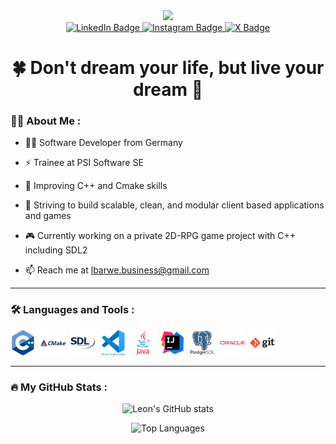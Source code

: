 <div id="header" align="center">
  <img src="https://media0.giphy.com/media/v1.Y2lkPTc5MGI3NjExYm5oMjhybDdxbm5seXZpNnE0anlwaHkyaHYwY2R5YTU4MDY1NWc1YSZlcD12MV9pbnRlcm5naWZfYnlfaWQmY3Q9cw/YYQ6sw8jt2HRxX4uVi/giphy.gif" width="100"/>
  
  <div id="badges">
    <a href="https://www.linkedin.com/in/leon-barwe-148849303/">
      <img src="https://img.shields.io/badge/LinkedIn-blue?style=for-the-badge&logo=linkedin&logoColor=white" alt="LinkedIn Badge"/>
    </a>
    <a href="https://www.instagram.com/leon33744/">
      <img src="https://img.shields.io/badge/Instagram-purple?style=for-the-badge&logo=instagram&logoColor=white" alt="Instagram Badge"/>
    </a>
    <a href="https://x.com/Leon33744">
      <img src="https://img.shields.io/badge/Twitter-black?style=for-the-badge&logo=x&logoColor=white" alt="X Badge"/>
    </a>
  </div>

  <!--<img src="https://komarev.com/ghpvc/?username=Leon44733&style=flat-square&color=blue" alt=""/> -->
  
  <h1>
    🍀 Don't dream your life, but live your dream 🚀
  </h1>
</div>



### 👨‍💻 About Me :
- 🙍‍♂️ Software Developer from Germany
  
- ⚡ Trainee at PSI Software SE

- 🌱 Improving C++ and Cmake skills

- 🎯 Striving to build scalable, clean, and modular client based applications and games

- 🎮 Currently working on a private 2D-RPG game project with C++ including SDL2

- 📫 Reach me at lbarwe.business@gmail.com

---

### :hammer_and_wrench: Languages and Tools :
<div>
  <img src="https://github.com/devicons/devicon/blob/master/icons/cplusplus/cplusplus-original.svg" title="CPlusPlus"  alt="CPlusPlus" width="40" height="40"/>&nbsp;
  <img src="https://github.com/devicons/devicon/blob/master/icons/cmake/cmake-original-wordmark.svg" title="Cmake"  alt="Cmake" width="40" height="40"/>&nbsp;
  <img src="https://github.com/devicons/devicon/blob/master/icons/sdl/sdl-original.svg" title="Sdl"  alt="Sdl" width="40" height="40"/>&nbsp;
  <img src="https://github.com/devicons/devicon/blob/master/icons/vscode/vscode-original-wordmark.svg" title="Vscode"  alt="Vscode" width="40" height="40"/>&nbsp;
  <img src="https://github.com/devicons/devicon/blob/master/icons/java/java-original-wordmark.svg" title="Java" alt="Java" width="40" height="40"/>&nbsp;
  <img src="https://github.com/devicons/devicon/blob/master/icons/intellij/intellij-original.svg" title="Intellij"  alt="Intellij" width="40" height="40"/>&nbsp;
  <img src="https://github.com/devicons/devicon/blob/master/icons/postgresql/postgresql-original-wordmark.svg" title="Postgresql"  alt="Postgresql" width="40" height="40"/>&nbsp;
  <img src="https://github.com/devicons/devicon/blob/master/icons/oracle/oracle-original.svg" title="Oracle"  alt="Oracle" width="40" height="40"/>&nbsp;
  <img src="https://github.com/devicons/devicon/blob/master/icons/git/git-original-wordmark.svg" title="Git" **alt="Git" width="40" height="40"/>&nbsp;
</div>

---

### :fire: My GitHub Stats :

<p align="center">
  <img src="https://github-readme-stats.vercel.app/api?username=Leon44733&show_icons=true&theme=radical" alt="Leon's GitHub stats"/>
</p>
<p align="center">
  <img src="https://github-readme-stats.vercel.app/api/top-langs?username=Leon44733&layout=compact&theme=radical&" alt="Top Languages"/>
</p>
